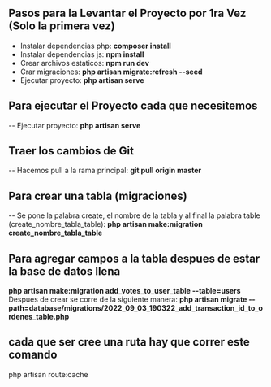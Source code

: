 ## Pasos para la Levantar el Proyecto por 1ra Vez (Solo la primera vez)

- Instalar dependencias php: **composer install**
- Instalar dependencias js: **npm install**
- Crear archivos estaticos: **npm run dev**
- Crar migraciones: **php artisan migrate:refresh --seed**
- Ejecutar proyecto: **php artisan serve**


## Para ejecutar el Proyecto cada que necesitemos
-- Ejecutar proyecto: **php artisan serve**


## Traer los cambios de Git 
-- Hacemos pull a la rama principal: **git pull origin master**


## Para crear una tabla (migraciones)
-- Se pone la palabra create, el nombre de la tabla y al final la palabra table (create_nombre_tabla_table): **php artisan make:migration create_nombre_tabla_table**


## Para agregar campos a la tabla despues de estar la base de datos llena
**php artisan make:migration add_votes_to_user_table --table=users**
Despues de crear se corre de la siguiente manera:
**php artisan migrate --path=database/migrations/2022_09_03_190322_add_transaction_id_to_ordenes_table.php**


## cada que ser cree una ruta hay que correr este comando
php artisan route:cache